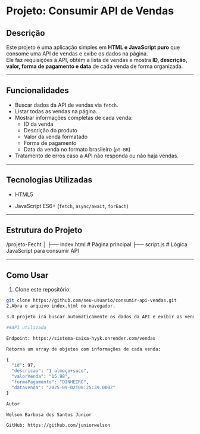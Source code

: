 # Projeto: Consumir API de Vendas

## Descrição
Este projeto é uma aplicação simples em **HTML e JavaScript puro** que consome uma API de vendas e exibe os dados na página.  
Ele faz requisições à API, obtém a lista de vendas e mostra **ID, descrição, valor, forma de pagamento e data** de cada venda de forma organizada.

---

## Funcionalidades
- Buscar dados da API de vendas via `fetch`.
- Listar todas as vendas na página.
- Mostrar informações completas de cada venda:
  - ID da venda
  - Descrição do produto
  - Valor da venda formatado
  - Forma de pagamento
  - Data da venda no formato brasileiro (`pt-BR`)
- Tratamento de erros caso a API não responda ou não haja vendas.

---

## Tecnologias Utilizadas
- HTML5

- JavaScript ES6+ (`fetch`, `async/await`, `forEach`)

---

## Estrutura do Projeto
/projeto-Fecht
│
├── index.html # Página principal
├── script.js # Lógica JavaScript para consumir API




---

## Como Usar
1. Clone este repositório:
```bash
git clone https://github.com/seu-usuario/consumir-api-vendas.git
2.Abra o arquivo index.html no navegador.

3.O projeto irá buscar automaticamente os dados da API e exibir as vendas.

##API utilizada

Endpoint: https://sistema-caixa-hyyk.onrender.com/vendas

Retorna um array de objetos com informações de cada venda:

{
  "id": 97,
  "descricao": "1 almoço+suco",
  "valorVenda": "15.98",
  "formaPagamento": "DINHEIRO",
  "datavenda": "2025-09-02T00:25:39.000Z"
}

Autor

Welson Barbosa dos Santos Junior

GitHub: https://github.com/juniorwelson



